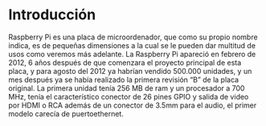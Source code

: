 # Introducción
Raspberry Pi es una placa de microordenador, que como su propio nombre indica, es de pequeñas dimensiones a la cual se le pueden dar multitud de usos como veremos más
adelante. La Raspberry Pi apareció en febrero de 2012, 6 años después de que comenzara el proyecto principal de esta placa, y para agosto del 2012 ya habrían vendido 
500.000 unidades, y un mes después ya se había realizado la primera revisión “B” de la placa original. La primera unidad tenía 256 MB de ram y un procesador a 700 MHz,
tenía el característico conector de 26 pines GPIO y salida de video por HDMI o RCA además de un conector de 3.5mm para el audio, el primer modelo carecía de puertoethernet.
